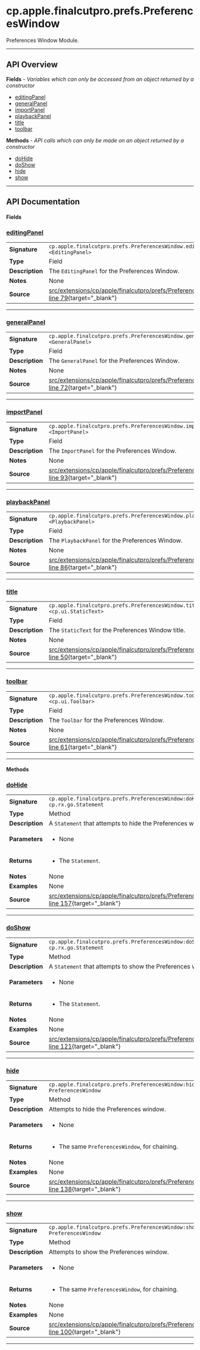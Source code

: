 # cp.apple.finalcutpro.prefs.PreferencesWindow

Preferences Window Module.

---

## API Overview
**Fields** - _Variables which can only be accessed from an object returned by a constructor_
 * [editingPanel](#editingpanel)
 * [generalPanel](#generalpanel)
 * [importPanel](#importpanel)
 * [playbackPanel](#playbackpanel)
 * [title](#title)
 * [toolbar](#toolbar)

**Methods** - _API calls which can only be made on an object returned by a constructor_
 * [doHide](#dohide)
 * [doShow](#doshow)
 * [hide](#hide)
 * [show](#show)


---

## API Documentation

#### Fields


### [editingPanel](#editingpanel)

|                                             |                                                                                     |
| --------------------------------------------|-------------------------------------------------------------------------------------|
| **Signature**                               | `cp.apple.finalcutpro.prefs.PreferencesWindow.editingPanel <EditingPanel>`                                                                    |
| **Type**                                    | Field                                                                     |
| **Description**                             | The `EditingPanel` for the Preferences Window.                                                                     |
| **Notes**                                   | None |
| **Source**                                  | [src/extensions/cp/apple/finalcutpro/prefs/PreferencesWindow.lua line 79](https://github.com/CommandPost/CommandPost/blob/develop/src/extensions/cp/apple/finalcutpro/prefs/PreferencesWindow.lua#L79){target="_blank"} |

---


### [generalPanel](#generalpanel)

|                                             |                                                                                     |
| --------------------------------------------|-------------------------------------------------------------------------------------|
| **Signature**                               | `cp.apple.finalcutpro.prefs.PreferencesWindow.generalPanel <GeneralPanel>`                                                                    |
| **Type**                                    | Field                                                                     |
| **Description**                             | The `GeneralPanel` for the Preferences Window.                                                                     |
| **Notes**                                   | None |
| **Source**                                  | [src/extensions/cp/apple/finalcutpro/prefs/PreferencesWindow.lua line 72](https://github.com/CommandPost/CommandPost/blob/develop/src/extensions/cp/apple/finalcutpro/prefs/PreferencesWindow.lua#L72){target="_blank"} |

---


### [importPanel](#importpanel)

|                                             |                                                                                     |
| --------------------------------------------|-------------------------------------------------------------------------------------|
| **Signature**                               | `cp.apple.finalcutpro.prefs.PreferencesWindow.importPanel <ImportPanel>`                                                                    |
| **Type**                                    | Field                                                                     |
| **Description**                             | The `ImportPanel` for the Preferences Window.                                                                     |
| **Notes**                                   | None |
| **Source**                                  | [src/extensions/cp/apple/finalcutpro/prefs/PreferencesWindow.lua line 93](https://github.com/CommandPost/CommandPost/blob/develop/src/extensions/cp/apple/finalcutpro/prefs/PreferencesWindow.lua#L93){target="_blank"} |

---


### [playbackPanel](#playbackpanel)

|                                             |                                                                                     |
| --------------------------------------------|-------------------------------------------------------------------------------------|
| **Signature**                               | `cp.apple.finalcutpro.prefs.PreferencesWindow.playbackPanel <PlaybackPanel>`                                                                    |
| **Type**                                    | Field                                                                     |
| **Description**                             | The `PlaybackPanel` for the Preferences Window.                                                                     |
| **Notes**                                   | None |
| **Source**                                  | [src/extensions/cp/apple/finalcutpro/prefs/PreferencesWindow.lua line 86](https://github.com/CommandPost/CommandPost/blob/develop/src/extensions/cp/apple/finalcutpro/prefs/PreferencesWindow.lua#L86){target="_blank"} |

---


### [title](#title)

|                                             |                                                                                     |
| --------------------------------------------|-------------------------------------------------------------------------------------|
| **Signature**                               | `cp.apple.finalcutpro.prefs.PreferencesWindow.title <cp.ui.StaticText>`                                                                    |
| **Type**                                    | Field                                                                     |
| **Description**                             | The `StaticText` for the Preferences Window title.                                                                     |
| **Notes**                                   | None |
| **Source**                                  | [src/extensions/cp/apple/finalcutpro/prefs/PreferencesWindow.lua line 50](https://github.com/CommandPost/CommandPost/blob/develop/src/extensions/cp/apple/finalcutpro/prefs/PreferencesWindow.lua#L50){target="_blank"} |

---


### [toolbar](#toolbar)

|                                             |                                                                                     |
| --------------------------------------------|-------------------------------------------------------------------------------------|
| **Signature**                               | `cp.apple.finalcutpro.prefs.PreferencesWindow.toolbar <cp.ui.Toolbar>`                                                                    |
| **Type**                                    | Field                                                                     |
| **Description**                             | The `Toolbar` for the Preferences Window.                                                                     |
| **Notes**                                   | None |
| **Source**                                  | [src/extensions/cp/apple/finalcutpro/prefs/PreferencesWindow.lua line 61](https://github.com/CommandPost/CommandPost/blob/develop/src/extensions/cp/apple/finalcutpro/prefs/PreferencesWindow.lua#L61){target="_blank"} |

---

#### Methods


### [doHide](#dohide)

|                                             |                                                                                     |
| --------------------------------------------|-------------------------------------------------------------------------------------|
| **Signature**                               | `cp.apple.finalcutpro.prefs.PreferencesWindow:doHide() -> cp.rx.go.Statement`                                                                    |
| **Type**                                    | Method                                                                     |
| **Description**                             | A `Statement` that attempts to hide the Preferences window.                                                                     |
| **Parameters**                              | <ul><li>None</li></ul> |
| **Returns**                                 | <ul><li>The `Statement`.</li></ul>          |
| **Notes**                                   | None |
| **Examples**                                | None |
| **Source**                                  | [src/extensions/cp/apple/finalcutpro/prefs/PreferencesWindow.lua line 157](https://github.com/CommandPost/CommandPost/blob/develop/src/extensions/cp/apple/finalcutpro/prefs/PreferencesWindow.lua#L157){target="_blank"} |

---


### [doShow](#doshow)

|                                             |                                                                                     |
| --------------------------------------------|-------------------------------------------------------------------------------------|
| **Signature**                               | `cp.apple.finalcutpro.prefs.PreferencesWindow:doShow() -> cp.rx.go.Statement`                                                                    |
| **Type**                                    | Method                                                                     |
| **Description**                             | A `Statement` that attempts to show the Preferences window.                                                                     |
| **Parameters**                              | <ul><li>None</li></ul> |
| **Returns**                                 | <ul><li>The `Statement`.</li></ul>          |
| **Notes**                                   | None |
| **Examples**                                | None |
| **Source**                                  | [src/extensions/cp/apple/finalcutpro/prefs/PreferencesWindow.lua line 121](https://github.com/CommandPost/CommandPost/blob/develop/src/extensions/cp/apple/finalcutpro/prefs/PreferencesWindow.lua#L121){target="_blank"} |

---


### [hide](#hide)

|                                             |                                                                                     |
| --------------------------------------------|-------------------------------------------------------------------------------------|
| **Signature**                               | `cp.apple.finalcutpro.prefs.PreferencesWindow:hide() -> PreferencesWindow`                                                                    |
| **Type**                                    | Method                                                                     |
| **Description**                             | Attempts to hide the Preferences window.                                                                     |
| **Parameters**                              | <ul><li>None</li></ul> |
| **Returns**                                 | <ul><li>The same `PreferencesWindow`, for chaining.</li></ul>          |
| **Notes**                                   | None |
| **Examples**                                | None |
| **Source**                                  | [src/extensions/cp/apple/finalcutpro/prefs/PreferencesWindow.lua line 138](https://github.com/CommandPost/CommandPost/blob/develop/src/extensions/cp/apple/finalcutpro/prefs/PreferencesWindow.lua#L138){target="_blank"} |

---


### [show](#show)

|                                             |                                                                                     |
| --------------------------------------------|-------------------------------------------------------------------------------------|
| **Signature**                               | `cp.apple.finalcutpro.prefs.PreferencesWindow:show() -> PreferencesWindow`                                                                    |
| **Type**                                    | Method                                                                     |
| **Description**                             | Attempts to show the Preferences window.                                                                     |
| **Parameters**                              | <ul><li>None</li></ul> |
| **Returns**                                 | <ul><li>The same `PreferencesWindow`, for chaining.</li></ul>          |
| **Notes**                                   | None |
| **Examples**                                | None |
| **Source**                                  | [src/extensions/cp/apple/finalcutpro/prefs/PreferencesWindow.lua line 100](https://github.com/CommandPost/CommandPost/blob/develop/src/extensions/cp/apple/finalcutpro/prefs/PreferencesWindow.lua#L100){target="_blank"} |

---

